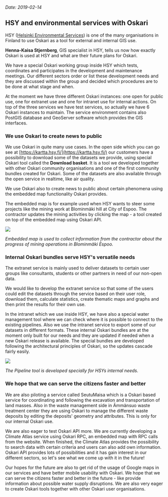 *Date: 2019-02-14*

## HSY and environmental services with Oskari

HSY ([Helsinki Environmental Services](https://www.hsy.fi/fi/asukkaalle/Sivut/default.aspx)) is one of the many organisations in Finland to use Oskari as a tool for external and internal GIS use.

**Henna-Kaisa Stjernberg**, GIS specialist in HSY, tells us now how exactly Oskari is used at HSY and what are their future plans for Oskari.

We have a special Oskari working group inside HSY which tests, coordinates and participates in the development and maintenance meetings. Our different sectors order or list these development needs and they are discussed within 
the group and decided which procedures are to be done at what stage and when.

At the moment we have three different Oskari instances: 
one open for public use, one for extranet use and one for intranet use for internal actions. 
On top of the three services we have test services, so actually we have 6 Oskari instances to maintain. 
The service environment contains also PostGIS database and GeoServer software which provides the GIS interfaces.

### We use Oskari to create news to public
We use Oskari in quite many use cases. In the open side which you can go see at [https://kartta.hsy.fi/](https://kartta.hsy.fi/) 
our customers have a possibility to download some of the datasets we provide, using special Oskari tool called the **Download basket**. It is a tool we developed together with other Oskari community organisations and one of the first community bundles created for Oskari. 
Some of the datasets are also available through the open service in realtime, like air quality.

We use Oskari also to create news to public about certain phenomena using the embedded map functionality Oskari provides.

The embedded map is for example used when HSY wants to steer some projects like the mining work at Blominmäki hill at City of Espoo. 
The contractor updates the mining activities by clicking the map - a tool created on top of the embedded map using Oskari API.

<img src="/images/gallery/hsy_blominmaki_louhinta.png" class="img-responsive"/>

*Embedded map is used to collect information from the contractor about the progress of mining operations in Blominmäki Espoo.* 

### Internal Oskari bundles serve HSY's versatile needs
The extranet service is mainly used to deliver datasets to certain user groups like consultants, 
students or other partners in need of our non-open data.

We would like to develop the extranet service so that some of the users could edit the datasets through the service 
based on their user role, download them, calculate statistics, create thematic maps and graphs and then print the 
results for their own use.

In the intranet which we use inside HSY, we have also a special water management tool where we can check 
where it is possible to connect to the existing pipelines. Also we use the intranet service to export some of our datasets in different formats. These internal Oskari bundles are at the moment only built for our needs and they are updated if needed when 
a new Oskari release is available. The special bundles are developed following the architectural principles of Oskari, 
so the updates cascade fairly easily.

<img src="/images/gallery/HSY_pipelinetool.png" class="img-responsive"/>

*The Pipeline tool is developed specially for HSYs internal needs.*

### We hope that we can serve the citizens faster and better
We are also piloting a service called SeutuMaisa which is a Oskari based service for coordinating and 
following the excavation and transportation of land masses. Also in the waste management side in 
Ämmänsuo waste treatment center they are using Oskari to manage the different waste deposits by 
editing the deposits' geometry and attributes. This is only for our internal Oskari use.

We are also eager to test Oskari API more. We are currently developing a Climate Atlas service using Oskari RPC, an embedded map with RPC calls from the website. When finished, the Climate Atlas provides the possibility to search data 
with certain criteria and users can also add own information. 
Oskari API provides lots of possibilities and it has gain interest in our different sectors, 
so let's see what we come up with it in the future!

Our hopes for the future are also to get rid of the usage of Google maps in our services and have better mobile usability with Oskari. 
We hope that we can serve the citizens faster and better in the future - like provide information about possible water 
supply disruptions. We are also very eager to create Oskari tools together with other Oskari user organisations. 
